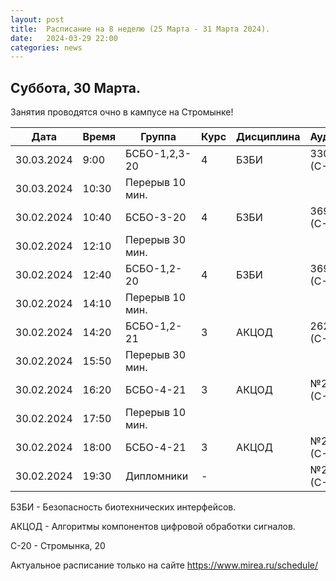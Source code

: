 ```yaml
---
layout: post
title:  Расписание на 8 неделю (25 Марта - 31 Марта 2024).
date:   2024-03-29 22:00
categories: news
---
```


## Суббота, 30 Марта.
Занятия проводятся очно в кампусе на Стромынке!

| Дата          | Время   | Группа               | Курс | Дисциплина  | Аудитория  | Материалы |
| ------------- | ------- | -------------------- | ---- | ----------- | ---------- | --------- |
|30.03.2024     |9:00     |БСБО-1,2,3-20         |   4  |БЗБИ         |  330 (С-20)|           |
|30.03.2024     |10:30    |Перерыв 10 мин.       |      |             |            |           |
|30.02.2024     |10:40    |БСБО-3-20             |   4  |БЗБИ         |  369 (С-20)|           |
|30.02.2024     |12:10    |Перерыв 30 мин.       |      |             |            |           |
|30.02.2024     |12:40    |БСБО-1,2-20           |   4  |БЗБИ         |  369 (С-20)|           |
|30.02.2024     |14:10    |Перерыв 10 мин.       |      |             |            |           |
|30.02.2024     |14:20    |БСБО-1,2-21           |   3  |АКЦОД        |  262 (С-20)|           |
|30.02.2024     |15:50    |Перерыв 30 мин.       |      |             |            |           |
|30.02.2024     |16:20    |БСБО-4-21             |   3  |АКЦОД        |  №20 (С-20)|           |
|30.02.2024     |17:50    |Перерыв 10 мин.       |      |             |            |           |
|30.02.2024     |18:00    |БСБО-4-21             |   3  |АКЦОД        |  №20 (С-20)|           |
|30.02.2024     |19:30    |Дипломники            |   -  |             |  №20 (С-20)|           |

БЗБИ - Безопасность биотехнических интерфейсов.

АКЦОД - Алгоритмы компонентов цифровой обработки сигналов.

С-20 - Стромынка, 20

Актуальное расписание только на сайте https://www.mirea.ru/schedule/


